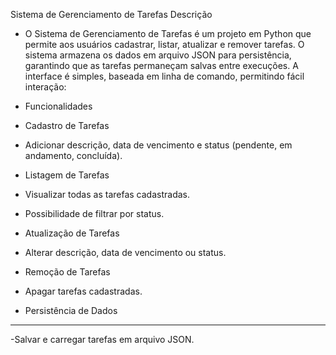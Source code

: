 Sistema de Gerenciamento de Tarefas
Descrição

* O Sistema de Gerenciamento de Tarefas é um projeto em Python que permite aos usuários cadastrar, listar, atualizar e remover tarefas. O sistema armazena os dados em arquivo JSON para persistência, garantindo que as tarefas permaneçam salvas entre execuções. A interface é simples, baseada em linha de comando, permitindo fácil interação:

- Funcionalidades

- Cadastro de Tarefas

- Adicionar descrição, data de vencimento e status (pendente, em andamento, concluída).
- Listagem de Tarefas

-  Visualizar todas as tarefas cadastradas.

-  Possibilidade de filtrar por status.

- Atualização de Tarefas

- Alterar descrição, data de vencimento ou status.

- Remoção de Tarefas

- Apagar tarefas cadastradas.

- Persistência de Dados
-----------------------------------------------------------------------------------------------------------------------------------------------------------------------------------------------------------------------



-Salvar e carregar tarefas em arquivo JSON.
